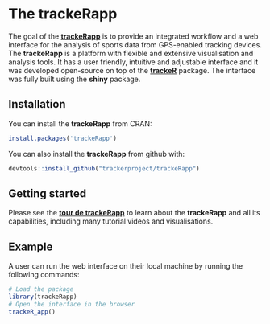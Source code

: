 
<!-- README.md is generated from README.Rmd. Please edit that file -->

<!-- ```{r, echo = FALSE} -->

<!-- knitr::opts_chunk$set( -->

<!--   collapse = TRUE, -->

<!--   comment = "#>", -->

<!--   fig.path = "README-" -->

<!-- ) -->

<!-- ``` -->

# The trackeRapp

The goal of the
[**trackeRapp**](https://trackerapp.com) is to
provide an integrated workflow and a web interface for the analysis of sports
data from GPS-enabled tracking devices. The **trackeRapp** is a platform with flexible and extensive
visualisation and analysis tools. It has a user friendly, intuitive and
adjustable interface and it was developed open-source on top of the
[**trackeR**](https://github.com/trackerproject/trackeR) package. The
interface was fully built using the **shiny** package.

## Installation

You can install the **trackeRapp** from CRAN:

``` r
install.packages('trackeRapp')
```

You can also install the **trackeRapp** from github with:

``` r
devtools::install_github("trackerproject/trackeRapp")
```

## Getting started

Please see the [**tour de
trackeRapp**](https://trackerproject.github.io/trackeRapp/) to learn about the **trackeRapp** and all its capabilities, including many tutorial videos and visualisations. 

## Example

A user can run the web interface on their local machine by running the
following commands:

``` r
# Load the package
library(trackeRapp)
# Open the interface in the browser
trackeR_app()
```
